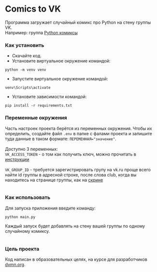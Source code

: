 # Comics to VK
Программа загружает случайный комикс про Python на стену группы VK. <br>
Например: группа [Python комиксы](https://vk.com/club216541309) <br>

### Как установить
- Скачайте код.
- Установите виртуальное окружение командой: 
```
python -m venv venv
``` 
- Запустите виртуальное окружение командой:  
```
venv\Scripts\activate
``` 
- Установите зависимости командой:  
```
pip install -r requirements.txt
``` 

### Переменные окружения
Часть настроек проекта берётся из переменных окружения. 
Чтобы их определить, создайте файл `.env` в папке с фалами проекта 
и запишите туда данные в таком формате: `ПЕРЕМЕННАЯ="значение"`.<br>
<br>
Доступно 3 переменных:<br>
`VK_ACCESS_TOKEN` - о том как получить ключ, можно прочитать в [инструкции](https://dev.vk.com/api/access-token/implicit-flow-user)<br>
<br>
`VK_GROUP_ID` - требуется зарегистрировать групу на vk.ru проще всего найти id 
группы в адресной строке, после слова club, когда вы находитесь на странице 
 группы, как на [скрине](http://skrinshoter.ru/s/201022/MoNRA4ek?a)<br>
<br>
### Как использовать
Для запуска приложения введите команду:
```
python main.py
```
Каждый запуск будет добавлять на стену вашей группы по одному случайному комиксу.<br>
<br>
### Цель проекта
Код написан в образовательных целях, 
на курсе для разработчиков [dvmn.org](https://dvmn.org/referrals/u4guYYiV5HjY6tnwtCShzP2cWFYE0EWnKeoJLEWP/).
